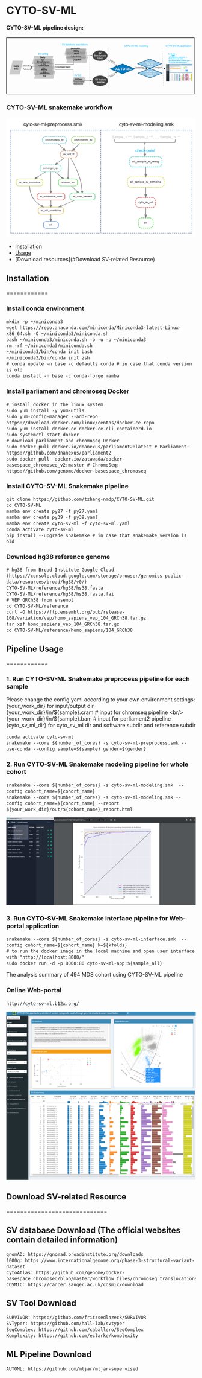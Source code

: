 # CYTO-SV-ML
#### CYTO-SV-ML pipeline design:
![CYTO-SV-ML PIPELINE WORKFLOW](workflow.png)

### CYTO-SV-ML snakemake workflow
![CYTO-SV-ML Snakemake Snakemake workflow](cyto-sv-ml_Snakemake_workflow.png)

<!--ts-->
   * [Installation](#Installation)
   * [Usage](#usage)
   * [Download resources](#Download SV-related Resource)

## Installation
============
### Install conda environment
```
mkdir -p ~/miniconda3
wget https://repo.anaconda.com/miniconda/Miniconda3-latest-Linux-x86_64.sh -O ~/miniconda3/miniconda.sh
bash ~/miniconda3/miniconda.sh -b -u -p ~/miniconda3
rm -rf ~/miniconda3/miniconda.sh
~/miniconda3/bin/conda init bash
~/miniconda3/bin/conda init zsh
# conda update -n base -c defaults conda # in case that conda version is old
conda install -n base -c conda-forge mamba
```

### Install parliament and chromoseq Docker
```
# install docker in the linux system
sudo yum install -y yum-utils
sudo yum-config-manager --add-repo https://download.docker.com/linux/centos/docker-ce.repo
sudo yum install docker-ce docker-ce-cli containerd.io
sudo systemctl start docker
# download parliament and chromoseq Docker
sudo docker pull docker.io/dnanexus/parliament2:latest # Parliament: https://github.com/dnanexus/parliament2
sudo docker pull  docker.io/zatawada/docker-basespace_chromoseq_v2:master # ChromoSeq: https://github.com/genome/docker-basespace_chromoseq
```

### Install CYTO-SV-ML Snakemake pipeline
```
git clone https://github.com/tzhang-nmdp/CYTO-SV-ML.git
cd CYTO-SV-ML
mamba env create py27 -f py27.yaml
mamba env create py39 -f py39.yaml
mamba env create cyto-sv-ml -f cyto-sv-ml.yaml
conda activate cyto-sv-ml
pip install --upgrade snakemake # in case that snakemake version is old
```

### Download hg38 reference genome 
```
# hg38 from Broad Institute Google Cloud (https://console.cloud.google.com/storage/browser/genomics-public-data/resources/broad/hg38/v0/)
CYTO-SV-ML/reference/hg38/hs38.fasta
CYTO-SV-ML/reference/hg38/hs38.fasta.fai
# VEP GRCh38 from ensembl
cd CYTO-SV-ML/reference
curl -O https://ftp.ensembl.org/pub/release-108/variation/vep/homo_sapiens_vep_104_GRCh38.tar.gz
tar xzf homo_sapiens_vep_104_GRCh38.tar.gz
cd CYTO-SV-ML/reference/homo_sapiens/104_GRCh38
```

## Pipeline Usage
============
### 1. Run CYTO-SV-ML Snakemake preprocess pipeline for each sample
Please change the config.yaml according to your own environment settings:                                                    
{your_work_dir} for input/output dir   
{your_work_dir}/in/${sample}.cram # input for chromseq pipeline <br/>
{your_work_dir}/in/${sample}.bam # input for parliament2 pipeline <br/>
{cyto_sv_ml_dir} for cyto_sv_ml dir and software subdir and reference subdir
```
conda activate cyto-sv-ml
snakemake --core ${number_of_cores} -s cyto-sv-ml-preprocess.smk --use-conda --config sample=${sample} gender=${gender}
```
### 2. Run CYTO-SV-ML Snakemake modeling pipeline for whole cohort
```
snakemake --core ${number_of_cores} -s cyto-sv-ml-modeling.smk  --config cohort_name=${cohort_name}
snakemake --core ${number_of_cores} -s cyto-sv-ml-modeling.smk --config cohort_name=${cohort_name} --report ${your_work_dir}/out/${cohort_name}_report.html
```
![CYTO-SV-ML snakemake report](cyto-sv-ml_snakemake_report.png)

### 3. Run CYTO-SV-ML Snakemake interface pipeline for Web-portal application
```
snakemake --core ${number_of_cores} -s cyto-sv-ml-interface.smk  --config cohort_name=${cohort_name} k=${kfolds}
# to run the docker image in the local machine and open user interface with "http://localhost:8000/"
sudo docker run -d -p 8000:80 cyto-sv-ml-app:${sample_all}
```
The analysis summary of 494 MDS cohort using CYTO-SV-ML pipeline 
### Online Web-portal
```
http://cyto-sv-ml.b12x.org/
```
![CYTO-SV-ML Rshiny web-portal](cyto-sv-ml_web-portal.png)


## Download SV-related Resource
=============================

## SV database Download (The official websites contain detailed information)
```
gnomAD: https://gnomad.broadinstitute.org/downloads
1000g: https://www.internationalgenome.org/phase-3-structural-variant-dataset
CytoAtlas: https://github.com/genome/docker-basespace_chromoseq/blob/master/workflow_files/chromoseq_translocations.bedpe
COSMIC: https://cancer.sanger.ac.uk/cosmic/download
```

## SV Tool Download
```
SURVIVOR: https://github.com/fritzsedlazeck/SURVIVOR
SVTyper: https://github.com/hall-lab/svtyper
SeqComplex: https://github.com/caballero/SeqComplex
Komplexity: https://github.com/eclarke/komplexity
```

## ML Pipeline Download
```
AUTOML: https://github.com/mljar/mljar-supervised
```
